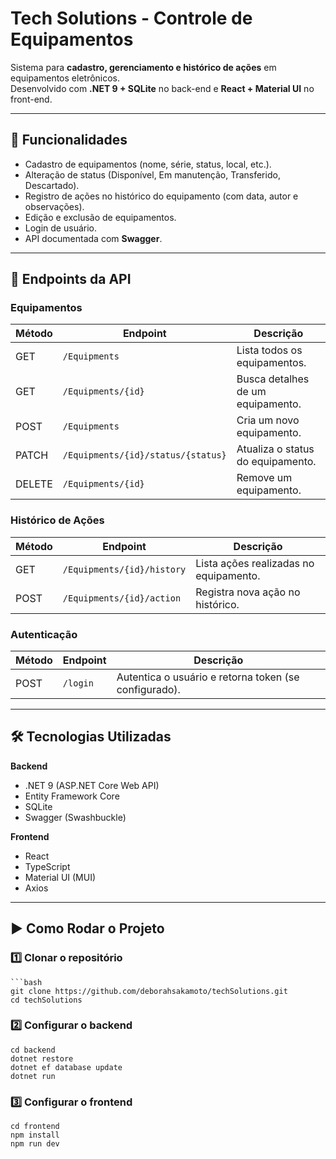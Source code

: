 # Tech Solutions - Controle de Equipamentos

Sistema para **cadastro, gerenciamento e histórico de ações** em equipamentos eletrônicos.  
Desenvolvido com **.NET 9 + SQLite** no back-end e **React + Material UI** no front-end.

---

## 📌 Funcionalidades
- Cadastro de equipamentos (nome, série, status, local, etc.).
- Alteração de status (Disponível, Em manutenção, Transferido, Descartado).
- Registro de ações no histórico do equipamento (com data, autor e observações).
- Edição e exclusão de equipamentos.
- Login de usuário.
- API documentada com **Swagger**.

---

## 🔗 Endpoints da API

### **Equipamentos**
| Método  | Endpoint                              | Descrição |
|---------|---------------------------------------|-----------|
| GET     | `/Equipments`                         | Lista todos os equipamentos. |
| GET     | `/Equipments/{id}`                    | Busca detalhes de um equipamento. |
| POST    | `/Equipments`                         | Cria um novo equipamento. |
| PATCH   | `/Equipments/{id}/status/{status}`    | Atualiza o status do equipamento. |
| DELETE  | `/Equipments/{id}`                    | Remove um equipamento. |

### **Histórico de Ações**
| Método  | Endpoint                              | Descrição |
|---------|---------------------------------------|-----------|
| GET     | `/Equipments/{id}/history`            | Lista ações realizadas no equipamento. |
| POST    | `/Equipments/{id}/action`             | Registra nova ação no histórico. |

### **Autenticação**
| Método  | Endpoint      | Descrição |
|---------|--------------|-----------|
| POST    | `/login`     | Autentica o usuário e retorna token (se configurado). |

---

## 🛠 Tecnologias Utilizadas
**Backend**
- .NET 9 (ASP.NET Core Web API)
- Entity Framework Core
- SQLite
- Swagger (Swashbuckle)

**Frontend**
- React
- TypeScript
- Material UI (MUI)
- Axios

---

## ▶️ Como Rodar o Projeto

### 1️⃣ Clonar o repositório
    ```bash
    git clone https://github.com/deborahsakamoto/techSolutions.git
    cd techSolutions  
    
### 2️⃣ Configurar o backend
    cd backend
    dotnet restore
    dotnet ef database update
    dotnet run

### 3️⃣ Configurar o frontend
    cd frontend
    npm install
    npm run dev
